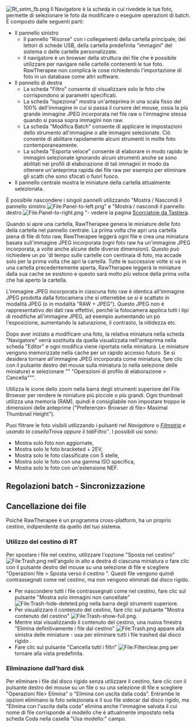 ![](Rt_setm_fb.png "Rt_setm_fb.png") Il Navigatore è la scheda in cui
rivedete le tue foto, permette di selezionare le foto da modificare o
eseguire operazioni di batch. È composto dalle seguenti parti:

- Il pannello sinistro
  - Il pannello "Risorse" con i collegamenti della cartella principale,
    dei lettori di schede USB, della cartella predefinita "immagini" del
    sistema o delle cartelle personalizzate.
  - Il navigatore è un browser della struttura dei file che è possibile
    utilizzare per navigare nelle cartelle contenenti le tue foto.
    RawTherapee non complica le cose richiedendo l'importazione di foto
    in un database come altri software.
- Il pannello di destra
  - La scheda "Filtro" consente di visualizzare solo le foto che
    corrispondono ai parametri specificati.
  - La scheda "Ispeziona" mostra un'anteprima in una scala fisso del
    100% dell'immagine in cui si passa il cursore del mouse, ossia la
    più grande immagine JPEG incorporata nel file raw o l'immagine
    stessa quando si passa sopra immagini non raw.
  - La scheda "Modifica Batch" consente di applicare le impostazioni
    dello strumento all'immagine o alle immagini selezionate. Ciò
    consente di abilitare rapidamente alcuni strumenti in molte foto
    contemporaneamente.
  - La scheda "Esporta veloce" consente di elaborare in modo rapido le
    immagini selezionate ignorando alcuni strumenti anche se sono
    abilitati nei profili di elaborazione di tali immagini in modo da
    ottenere un'anteprima rapida dei file raw per esempio per eliminare
    gli scatti che sono sfocati o fuori fuoco.
- Il pannello centrale mostra le miniature della cartella attualmente
  selezionata.

È possibile nascondere i singoli pannelli utilizzando "Mostra / Nascondi
il pannello sinistro
![<File:Panel-to-left.png>](Panel-to-left.png "File:Panel-to-left.png")"
e "Mostra / nascondi il pannello destro
![<File:Panel-to-right.png>](Panel-to-right.png "File:Panel-to-right.png")
"- vedere la pagina [Scorciatoie da
Tastiera](Keyboard_Shortcuts/it "wikilink").

Quando si apre una cartella, RawTherapee genera le miniature delle foto
della cartella nel pannello centrale. La prima volta che apri una
cartella piena di file di foto raw, RawTherapee leggerà ogni file e crea
una miniatura basata sull'immagine JPEG incorporata (ogni foto raw ha
un'immagine JPEG incorporata, a volte anche alcune delle diverse
dimensioni). Questo può richiedere un po 'di tempo sulle cartelle con
centinaia di foto, ma accade solo per la prima volta che apri la
cartella. Tutte le successive volte si va in una cartella
precedentemente aperta, RawTherapee leggerà le miniature dalla sua cache
se esistono e questo sarà molto più veloce della prima volta che hai
aperto la cartella.

L'immagine JPEG incorporata in ciascuna foto raw è identica all'immagine
JPEG prodotta dalla fotocamera che si otterrebbe se si è scattato in
modalità JPEG (o in modalità "RAW + JPEG"). Questo JPEG non è
rappresentativo dei dati raw effettivi, perché la fotocamera applica
tutti i tipi di modifiche all'immagine JPEG, ad esempio aumentando un pò
l'esposizione, aumentando la saturazione, il contrasto, la nitidezza
etc.

Dopo aver iniziato a modificare una foto, la relativa miniatura nella
scheda "Navigatore" verrà sostituita da quella visualizzata
nell'anteprima nella scheda "Editor" e ogni modifica viene riportata
nella miniatura. Le miniature vengono memorizzate nella cache per un
rapido accesso futuro. Se si desidera tornare all'immagine JPEG
incorporata come miniatura, fare clic con il pulsante destro del mouse
sulla miniatura (o nella selezione delle miniature) e selezionare ""
"Operazioni di profilo di elaborazione \> Cancella""".

Utilizza le icone dello zoom nella barra degli strumenti superiore del
File Browser per rendere le miniature più piccole o più grandi. Ogni
thumbnail utilizza una memoria (RAM), quindi è consigliabile non
impostare troppo le dimensioni delle anteprime ("Preferenze\> Browser di
file\> Maximal Thumbnail Height").

Puoi filtrare le foto visibili utilizzando i pulsanti nel *Navigatore* o
*[Filmstrip](The_Image_Editor_Tab/it#The_Filmstrip "wikilink") e usando
la casella*Trova *oppure il tab*Filtro''. I possibili usi sono:

- Mostra solo foto non aggiornate,
- Mostra solo le foto bracketed + 2EV,
- Mostra solo le foto classificate con 5 stelle,
- Mostra solo le foto con una gamma ISO specifica,
- Mostra solo le foto con un'estensione NEF.

## Regolazioni batch - Sincronizzazione

## Cancellazione dei file

Poiché RawTherapee è un programma cross-platform, ha un proprio cestino,
indipendente da quello del tuo sistema.

### Utilizzo del cestino di RT

Per spostare i file nel cestino, utilizzare l'opzione "Sposta nel
cestino" ![<File:Trash.png>](Trash.png "File:Trash.png") nell'angolo in
alto a destra di ciascuna miniatura o fare clic con il pulsante destro
del mouse su una selezione di file e scegliere "Operazioni file \>
Sposta verso il cestino ". Questi file vengono quindi contrassegnati
come nel cestino, ma non vengono eliminati dal disco rigido.

- Per nascondere tutti i file contrassegnati come nel cestino, fare clic
  sul pulsante "Mostra solo immagini non cancellate"
  ![<File:Trash-hide-deleted.png>](Trash-hide-deleted.png "File:Trash-hide-deleted.png")
  nella barra degli strumenti superiore.
- Per visualizzare il contenuto del cestino, fare clic sul pulsante
  "Mostra contenuto del cestino"
  ![<File:Trash-show-full.png>](Trash-show-full.png "File:Trash-show-full.png").
- Mentre stai visualizzando il contenuto del cestino, una nuova finestra
  "Elimina definitivamente i file dal cestino"
  ![<File:Trash.png>](Trash.png "File:Trash.png") appare alla sinistra
  delle miniature - usa per eliminare tutti i file trashed dal disco
  rigido .
- Fare clic sul pulsante "Cancella tutti i filtri"
  ![<File:Filterclear.png>](Filterclear.png "File:Filterclear.png") per
  tornare alla vista predefinita.

### Eliminazione dall'hard disk

Per eliminare i file dal disco rigido senza utilizzare il cestino, fare
clic con il pulsante destro del mouse su un file o su una selezione di
file e scegliere "Operazioni file\> Elimina" o "Elimina con uscita dalla
coda". Entrambe le opzioni eliminano la foto selezionata e il suo file
sidecar dal disco rigido, ma "Elimina con l'uscita dalla coda" elimina
anche l'immagine salvata il cui nome di file corrisponde al modello che
è attualmente impostato nella scheda Coda nella casella "Usa modello:"
campo.